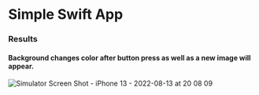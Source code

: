 # Simple Swift App


### Results

#### Background changes color after button press as well as a new image will appear.

![Simulator Screen Shot - iPhone 13 - 2022-08-13 at 20 08 09](https://user-images.githubusercontent.com/63750347/184517335-54cb675e-64d6-44c3-8564-b50e9f9cca6d.png)
